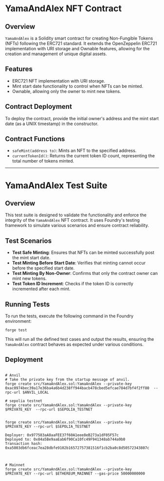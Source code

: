 # YamaAndAlex NFT Contract

## Overview
`YamaAndAlex` is a Solidity smart contract for creating Non-Fungible Tokens (NFTs) following the ERC721 standard. It extends the OpenZeppelin ERC721 implementation with URI storage and Ownable features, allowing for the creation and management of unique digital assets.

## Features
- ERC721 NFT implementation with URI storage.
- Mint start date functionality to control when NFTs can be minted.
- Ownable, allowing only the owner to mint new tokens.

## Contract Deployment
To deploy the contract, provide the initial owner's address and the mint start date (as a UNIX timestamp) in the constructor.

## Contract Functions
- `safeMint(address to)`: Mints an NFT to the specified address.
- `currentTokenId()`: Returns the current token ID count, representing the total number of tokens minted.

---

# YamaAndAlex Test Suite

## Overview
This test suite is designed to validate the functionality and enforce the integrity of the `YamaAndAlex` NFT contract. It uses Foundry's testing framework to simulate various scenarios and ensure contract reliability.

## Test Scenarios
- **Test Safe Minting**: Ensures that NFTs can be minted successfully post the mint start date.
- **Test Minting Before Start Date**: Verifies that minting cannot occur before the specified start date.
- **Test Minting By Non-Owner**: Confirms that only the contract owner can mint new tokens.
- **Test Token ID Increment**: Checks if the token ID is correctly incremented after each mint.

## Running Tests
To run the tests, execute the following command in the Foundry environment:

```shell
forge test
```

This will run all the defined test cases and output the results, ensuring the `YamaAndAlex` contract behaves as expected under various conditions.

## Deployment


```shell

# Anvil
# Take the private key from the startup message of anvil.
forge create src/YamaAndAlex.sol:YamaAndAlex --private-key 0xac0974bec39a17e36ba4a6b4d238ff944bacb478cbed5efcae784d7bf4f2ff80  --rpc-url $ANVIL_LOCAL 

# sepolia testnet
forge create src/YamaAndAlex.sol:YamaAndAlex --private-key $PRIVATE_KEY  --rpc-url $SEPOLIA_TESTNET


forge create src/YamaAndAlex.sol:YamaAndAlex --private-key $PRIVATE_KEY --rpc-url $SEPOLIA_TESTNET

Deployer: 0x977583aA8aaFEE37f60A1eee8eB273a1dF05F57c
Deployed to: 0x84a5Be9aaEab6f90Ca10fc49F941348ab744a9b0
Transaction hash: 0xa5003db6fceac7ea28dbfe9102b16572757381516f1cb2ba0c8d50572343807c



# Mainnet
forge create src/YamaAndAlex.sol:YamaAndAlex --private-key $PRIVATE_KEY --rpc-url $ETHEREUM_MAINNET --gas-price 50000000000




                                                                                                             
```

